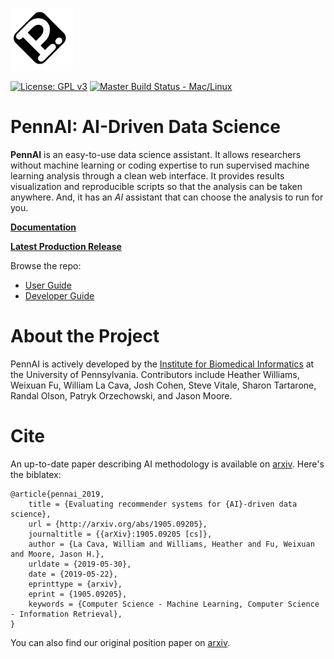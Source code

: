 [![Logo](./docs/source/_static/logo_blank_small.png)]()

[![License: GPL v3](https://img.shields.io/badge/License-GPL%20v3-blue.svg)](https://github.com/EpistasisLab/pennai/blob/master/LICENSE) [![Master Build Status - Mac/Linux](https://travis-ci.org/EpistasisLab/pennai.svg?branch=master)](https://travis-ci.org/EpistasisLab/pennai)

PennAI: AI-Driven Data Science
==================================

**PennAI** is an easy-to-use data science assistant.
It allows researchers without machine learning or coding expertise to run supervised machine learning analysis through a clean web interface. 
It provides results visualization and reproducible scripts so that the analysis can be taken anywhere. 
And, it has an *AI* assistant that can choose the analysis to run for you. 

[**Documentation**](https://epistasislab.github.io/pennai/) 

[**Latest Production Release**](https://github.com/EpistasisLab/pennai/releases/latest)

Browse the repo:
 - [User Guide](./docs/guides/userGuide.md)
 - [Developer Guide](./docs/guides/developerGuide.md) 

About the Project
=================

PennAI is actively developed by the [Institute for Biomedical Informatics](http://upibi.org) at the University of Pennsylvania.
Contributors include Heather Williams, Weixuan Fu, William La Cava, Josh Cohen,
Steve Vitale, Sharon Tartarone, Randal Olson, Patryk Orzechowski, and Jason Moore. 

Cite
====

An up-to-date paper describing AI methodology is available on [arxiv](http://arxiv.org/abs/1905.09205).
Here's the biblatex:

```
@article{pennai_2019,
	title = {Evaluating recommender systems for {AI}-driven data science},
	url = {http://arxiv.org/abs/1905.09205},
	journaltitle = {{arXiv}:1905.09205 [cs]},
	author = {La Cava, William and Williams, Heather and Fu, Weixuan and Moore, Jason H.},
	urldate = {2019-05-30},
	date = {2019-05-22},
	eprinttype = {arxiv},
	eprint = {1905.09205},
	keywords = {Computer Science - Machine Learning, Computer Science - Information Retrieval},
}
```

You can also find our original position paper on [arxiv](https://arxiv.org/abs/1705.00594).
